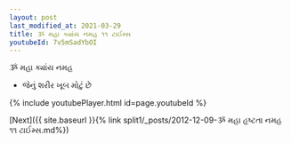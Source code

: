 ```yaml
---
layout: post
last_modified_at: 2021-03-29
title: ૐ મહા ક્યાંય નમહ ૧૧ ટાઈમ્સ
youtubeId: 7v5mSadYbOI
---
```

 
 
 ૐ મહા ક્યાંય નમહ  
 
 -  જેનું શરીર ખૂબ મોટું છે 
 
  
 
  
 
 
 
 
 
 


{% include youtubePlayer.html id=page.youtubeId %}
 
[Next]({{ site.baseurl }}{% link  split1/_posts/2012-12-09-ૐ મહા હૃષ્ટતા નમહ ૧૧ ટાઈમ્સ.md%})
 
